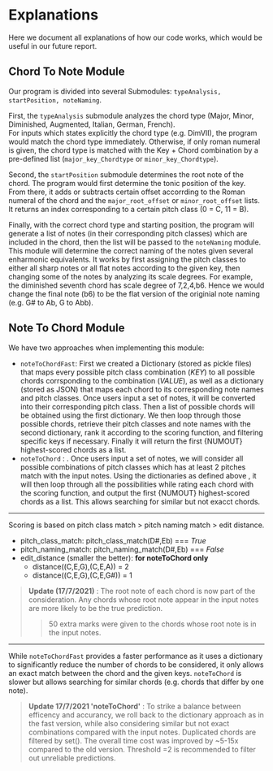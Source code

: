 # Explanations  
Here we document all explanations of how our code works, which would be useful in our future report.

## Chord To Note Module
Our program is divided into several Submodules: `typeAnalysis, startPosition, noteNaming`.  
   
First, the `typeAnalysis` submodule analyzes the chord type (Major, Minor, Diminished, Augmented, Italian, German, French).    
For inputs which states explicitly the chord type (e.g. DimVII), the program would match the chord type immediately. Otherwise, if only roman numeral is given, the chord type is matched with the Key + Chord combination by a pre-defined list (`major_key_Chordtype` or `minor_key_Chordtype`).      
  
Second, the `startPosition` submodule determines the root note of the chord. The program would first determine the tonic position of the key. From there, it adds or subtracts certain offset accorrding to the Roman numeral of the chord and the `major_root_offset` or `minor_root_offset` lists. It returns an index corresponding to a certain pitch class (0 = C, 11 = B).  

Finally, with the correct chord type and starting position, the program will generate a list of notes (in their corresponding pitch classes) which are included in the chord, then the list will be passed to the `noteNaming` module. This module will determine the correct naming of the notes given several enharmonic equivalents. It works by first assigning the pitch classes to either all sharp notes or all flat notes according to the given key, then changing some of the notes by analyzing its scale degrees. For example, the diminished seventh chord has scale degree of 7,2,4,b6. Hence we would change the final note (b6) to be the flat version of the originial note naming (e.g. G# to Ab, G to Abb).  

## Note To Chord Module
We have two approaches when implementing this module: 
+ `noteToChordFast`: First we created a Dictionary (stored as pickle files) that maps every possible pitch class combination (*KEY*) to all possible chords corrsponding to the combination (*VALUE*), as well as a dictionary (stored as JSON) that maps each chord to its corresponding note names and pitch classes. Once users input a set of notes, it will be converted into their corresponding pitch class. Then a list of possible chords will be obtained using the first  dictionary. We then loop through those possible chords, retrieve their pitch classes and note names with the second dictionary, rank it according to the scoring function, and filtering specific keys if necessary. Finally it will return the first {NUMOUT} highest-scored chords as a list. 
+ `noteToChord` : . Once users input a set of notes, we will consider all possible combinations of pitch classes which has at least 2 pitches match with the input notes. Using the dictionaries as defined above , it will then loop through all the possibilities while rating each chord with the scoring function, and output the first {NUMOUT} highest-scored chords as a list. This allows searching for similar but not exacct chords. 

****** 
Scoring is based on pitch class match > pitch naming match > edit distance. 
 + pitch_class_match:    pitch_class_match(D#,Eb) === *True*
 + pitch_naming_match: pitch_naming_match(D#,Eb) === *False*
 + edit_distance (smaller the better): __for noteToChord only__
   +  distance((C,E,G),(C,E,A))  = 2
   +  distance((C,E,G),(C,E,G#))  = 1

>__Update (17/7/2021)__ : The root note of each chord is now part of the consideration. Any chords whose root note appear in the input notes are more likely to be the true prediction.
> > 50 extra marks were given to the chords whose root note is in the input notes.
******
While `noteToChordFast` provides a faster performance as it uses a dictionary to significantly reduce the number of chords to be considered, it only allows an exact match between the chord and the given keys. `noteToChord` is slower but allows searching for similar chords (e.g. chords that differ by one note).
> __Update 17/7/2021 'noteToChord'__ : To strike a balance between efficency and accurancy, we roll back to the dictionary approach as in the fast version, while also considering similar but not exact combinations compared with the input notes. Duplicated chords are filtered by set(). The overall time cost was improved by ~5-15x compared to the old version. Threshold =2 is recommended to filter out unreliable predictions.
